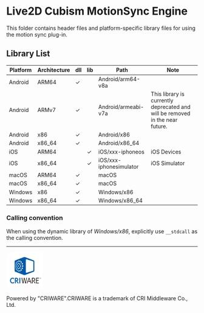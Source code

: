 # Live2D Cubism MotionSync Engine

This folder contains header files and platform-specific library files for using the motion sync plug-in.


## Library List

| Platform | Architecture | dll | lib | Path | Note |
| --- | --- | --- | --- | --- | --- |
| Android | ARM64 | ✓ |   | Android/arm64-v8a |   |
| Android | ARMv7 | ✓ |   | Android/armeabi-v7a | This library is currently deprecated and will be removed in the near future. |
| Android | x86 | ✓ |   | Android/x86 |   |
| Android | x86_64 | ✓ |   | Android/x86_64 |   |
| iOS | ARM64 |   | ✓ | iOS/xxx-iphoneos | iOS Devices |
| iOS | x86_64 |   | ✓ | iOS/xxx-iphonesimulator | iOS Simulator |
| macOS | ARM64 | ✓ |   | macOS |   |
| macOS | x86_64 | ✓ |   | macOS |   |
| Windows | x86 | ✓ |   | Windows/x86 |   |
| Windows | x86_64 | ✓ |   | Windows/x86_64 |   |


### Calling convention

When using the dynamic library of *Windows/x86*, explicitly use `__stdcall` as the calling convention.

---

[![CRIWARE for Games](CRIWARELOGO_1.png)](https://game.criware.jp/)

Powered by "CRIWARE".CRIWARE is a trademark of CRI Middleware Co., Ltd.

